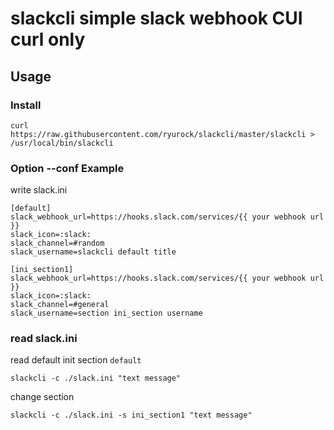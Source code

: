 # slackcli simple slack webhook CUI curl only

## Usage

### Install

```
curl https://raw.githubusercontent.com/ryurock/slackcli/master/slackcli > /usr/local/bin/slackcli
```

### Option --conf Example

write slack.ini

```
[default]
slack_webhook_url=https://hooks.slack.com/services/{{ your webhook url }}
slack_icon=:slack:
slack_channel=#random
slack_username=slackcli default title

[ini_section1]
slack_webhook_url=https://hooks.slack.com/services/{{ your webhook url }}
slack_icon=:slack:
slack_channel=#general
slack_username=section ini_section username
```

### read slack.ini

read default init section ``` default ```

```
slackcli -c ./slack.ini "text message"
```

change section

```
slackcli -c ./slack.ini -s ini_section1 "text message"
```

